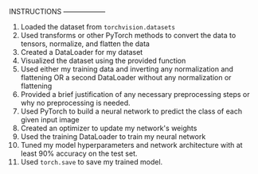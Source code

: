 INSTRUCTIONS 
––––––––––––

1. Loaded the dataset from `torchvision.datasets`
2. Used transforms or other PyTorch methods to convert the data to tensors, normalize, and flatten the data
3. Created a DataLoader for my dataset
4. Visualized the dataset using the provided function
5. Used either my training data and inverting any normalization and flattening OR a second DataLoader without any normalization or flattening
6. Provided a brief justification of any necessary preprocessing steps or why no preprocessing is needed.
7. Used PyTorch to build a neural network to predict the class of each given input image
8. Created an optimizer to update my network's weights
9. Used the training DataLoader to train my neural network
10. Tuned my model hyperparameters and network architecture with at least 90% accuracy on the test set.
11. Used `torch.save` to save my trained model.